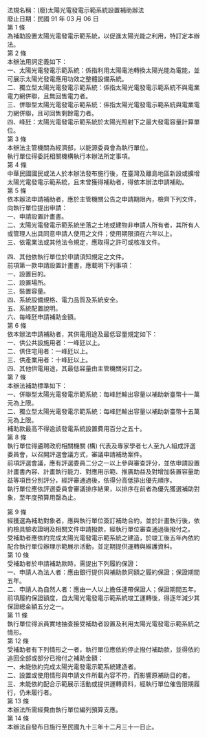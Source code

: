 法規名稱：(廢)太陽光電發電示範系統設置補助辦法  
廢止日期：民國 91 年 03 月 06 日  
第 1 條  
為補助設置太陽光電發電示範系統，以促進太陽光能之利用，特訂定本辦  
法。  
第 2 條  
本辦法用詞定義如下：  
一、太陽光電發電示範系統：係指利用太陽電池轉換太陽光能為電能，並  
可展示太陽光發電應用功效之整體設備系統。  
二、獨立型太陽光電發電示範系統：係指太陽光電發電示範系統不與電業  
電力網併聯，且無回售電力者。  
三、併聯型太陽光電發電示範系統：係指太陽光電發電示範系統與電業電  
力網併聯，且可回售剩餘電力者。  
四、峰瓩：太陽光電發電示範系統於太陽光照射下之最大發電容量計算單  
位。  
第 3 條  
本辦法主管機關為經濟部，以能源委員會為執行單位。  
執行單位得委託相關機構執行本辦法所定事項。  
第 4 條  
中華民國國民或法人於本辦法發布施行後，在臺灣及離島地區新設或擴增  
太陽光電發電示範系統，且未曾獲得補助者，得依本辦法申請補助。  
第 5 條  
依本辦法申請補助者，應於主管機關公告之申請期限內，檢齊下列文件，  
向執行單位提出申請：  
一、申請設置計畫書。  
二、太陽光電發電示範系統坐落之土地或建物非申請人所有者，其所有人  
或管理人出具同意申請人使用之文件；使用期限須在六年以上。  
三、依電業法或其他法令規定，應取得之許可或核准文件。  


四、其他依執行單位於申請須知規定之文件。  
前項第一款申請設置計畫書，應載明下列事項：  
一、設置目的。  
二、設置場所。  
三、裝置容量。  
四、系統設備規格、電力品質及系統安全。  
五、系統配置說明。  
六、每峰瓩申請補助金額。  
第 6 條  
依本辦法申請補助者，其供電用途及最低容量規定如下：  
一、供公共設施用者：一峰瓩以上。  
二、供住宅用者：一峰瓩以上。  
三、供產業用者：十峰瓩以上。  
四、其他供電用途，其最低容量由主管機關另訂之。  
第 7 條  
本辦法補助標準如下：  
一、併聯型太陽光電發電示範系統：每峰瓩輸出容量以補助新臺幣十一萬  
元為上限。  
二、獨立型太陽光電發電示範系統：每峰瓩輸出容量以補助新臺幣十五萬  
元為上限。  
補助款最高不得逾該發電系統設置費用百分之五十。  
第 8 條  
執行單位得遴聘政府相關機關 (構) 代表及專家學者七人至九人組成評選  
委員會，以召開評選會議方式，審議申請補助案件。  
前項評選會議，應有評選委員二分之一以上參與審查評分，並依申請設置  
計畫書內容、計畫執行能力、對應用示範、推廣助益及對增加裝置容量助  
益等項目分別評分，經評審通過後，依得分高低排出優先順序。  
執行單位應依評選委員會審議排序結果，以排序在前者為優先獲選補助對  
象，至年度預算用罄為止。  


第 9 條  
經獲選為補助對象者，應與執行單位簽訂補助合約，並於計畫執行後，依  
約檢具驗收證明及相關文件申請撥款，經執行單位審查通過後撥付之。  
受補助者應依約完成太陽光電發電示範系統之建造，於竣工後五年內依約  
配合執行單位辦理示範展示活動，並定期提供運轉與維護資料。  
第 10 條  
受補助者於申請補助款時，需提出下列履約保證：  
一、申請人為法人者：應由銀行提供與補助款同額之履約保證；保證期間  
五年。  
二、申請人為自然人者：應由一人以上擔任連帶保證人；保證期間五年。  
前項履約保證額度，自太陽光電發電示範系統竣工運轉後，得逐年減少其  
保證總金額五分之一。  
第 11 條  
執行單位得派員實地抽查接受補助者設置及利用太陽光電發電示範系統之  
情形。  
第 12 條  
受補助者有下列情形之一者，執行單位應依約停止撥付補助款，並得依約  
追回全部或部分已撥付之補助金額：  
一、未能依約完成太陽光電發電示範系統建造者。  
二、設置或使用情形與申請文件所載內容不符，而影響原補助目的者。  
三、未能依約配合示範展示活動或提供運轉資料，經執行單位催告限期履  
行，仍未履行者。  
第 13 條  
本辦法所需經費由執行單位編列預算支應。  
第 14 條  
本辦法自發布日施行至民國九十三年十二月三十一日止。  


